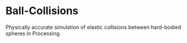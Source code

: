# Ball-Collisions
Physically accurate simulation of elastic collisions between hard-bodied spheres in Processing.
